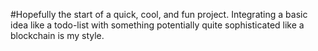 #Hopefully the start of a quick, cool, and fun project. 
Integrating a basic idea like a todo-list with something potentially quite sophisticated like a blockchain is my style. 
